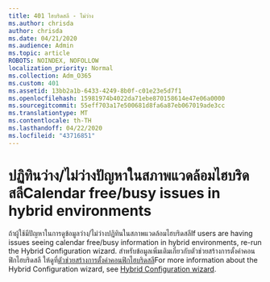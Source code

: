 ```yaml
---
title: 401 ไฮบริดสลี - ไม่ว่าง
ms.author: chrisda
author: chrisda
ms.date: 04/21/2020
ms.audience: Admin
ms.topic: article
ROBOTS: NOINDEX, NOFOLLOW
localization_priority: Normal
ms.collection: Adm_O365
ms.custom: 401
ms.assetid: 13bb2a1b-6433-4249-8b0f-c01e23e5d7f1
ms.openlocfilehash: 15981974b4022da71ebe870158614e47e06a0000
ms.sourcegitcommit: 55eff703a17e500681d8fa6a87eb067019ade3cc
ms.translationtype: MT
ms.contentlocale: th-TH
ms.lasthandoff: 04/22/2020
ms.locfileid: "43716851"
---
```

# <a name="calendar-freebusy-issues-in-hybrid-environments"></a><span data-ttu-id="960a2-102">ปฏิทินว่าง/ไม่ว่างปัญหาในสภาพแวดล้อมไฮบริดสลี</span><span class="sxs-lookup"><span data-stu-id="960a2-102">Calendar free/busy issues in hybrid environments</span></span>

<span data-ttu-id="960a2-103">ถ้าผู้ใช้มีปัญหาในการดูข้อมูลว่าง/ไม่ว่างปฏิทินในสภาพแวดล้อมไฮบริดสลี</span><span class="sxs-lookup"><span data-stu-id="960a2-103">If users are having issues seeing calendar free/busy information in hybrid environments, re-run the Hybrid Configuration wizard.</span></span> <span data-ttu-id="960a2-104">สําหรับข้อมูลเพิ่มเติมเกี่ยวกับตัวช่วยสร้างการตั้งค่าคอนฟิกไฮบริดสลี ให้ดูที่[ตัวช่วยสร้างการตั้งค่าคอนฟิกไฮบริดสลี](https://go.microsoft.com/fwlink/p/?linkid=528149)</span><span class="sxs-lookup"><span data-stu-id="960a2-104">For more information about the Hybrid Configuration wizard, see [Hybrid Configuration wizard](https://go.microsoft.com/fwlink/p/?linkid=528149).</span></span>
